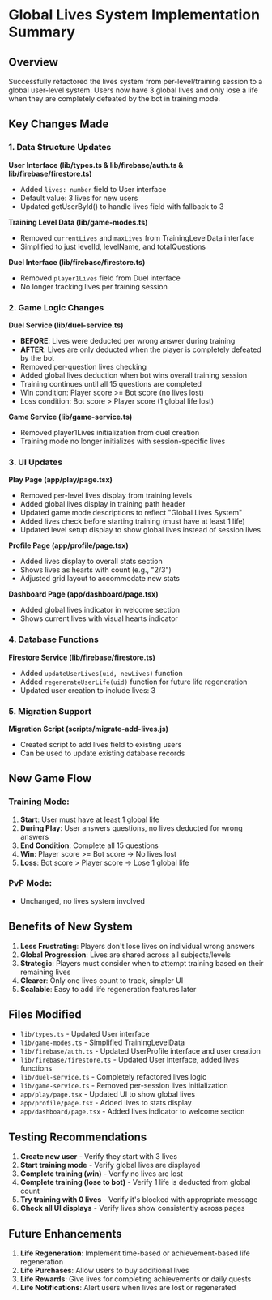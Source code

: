 # Global Lives System Implementation Summary

## Overview
Successfully refactored the lives system from per-level/training session to a global user-level system. Users now have 3 global lives and only lose a life when they are completely defeated by the bot in training mode.

## Key Changes Made

### 1. Data Structure Updates

**User Interface (lib/types.ts & lib/firebase/auth.ts & lib/firebase/firestore.ts)**
- Added `lives: number` field to User interface
- Default value: 3 lives for new users
- Updated getUserById() to handle lives field with fallback to 3

**Training Level Data (lib/game-modes.ts)**
- Removed `currentLives` and `maxLives` from TrainingLevelData interface
- Simplified to just levelId, levelName, and totalQuestions

**Duel Interface (lib/firebase/firestore.ts)**
- Removed `player1Lives` field from Duel interface
- No longer tracking lives per training session

### 2. Game Logic Changes

**Duel Service (lib/duel-service.ts)**
- **BEFORE**: Lives were deducted per wrong answer during training
- **AFTER**: Lives are only deducted when the player is completely defeated by the bot
- Removed per-question lives checking
- Added global lives deduction when bot wins overall training session
- Training continues until all 15 questions are completed
- Win condition: Player score >= Bot score (no lives lost)
- Loss condition: Bot score > Player score (1 global life lost)

**Game Service (lib/game-service.ts)**
- Removed player1Lives initialization from duel creation
- Training mode no longer initializes with session-specific lives

### 3. UI Updates

**Play Page (app/play/page.tsx)**
- Removed per-level lives display from training levels
- Added global lives display in training path header
- Updated game mode descriptions to reflect "Global Lives System"
- Added lives check before starting training (must have at least 1 life)
- Updated level setup display to show global lives instead of session lives

**Profile Page (app/profile/page.tsx)**
- Added lives display to overall stats section
- Shows lives as hearts with count (e.g., "2/3")
- Adjusted grid layout to accommodate new stats

**Dashboard Page (app/dashboard/page.tsx)**
- Added global lives indicator in welcome section
- Shows current lives with visual hearts indicator

### 4. Database Functions

**Firestore Service (lib/firebase/firestore.ts)**
- Added `updateUserLives(uid, newLives)` function
- Added `regenerateUserLife(uid)` function for future life regeneration
- Updated user creation to include lives: 3

### 5. Migration Support

**Migration Script (scripts/migrate-add-lives.js)**
- Created script to add lives field to existing users
- Can be used to update existing database records

## New Game Flow

### Training Mode:
1. **Start**: User must have at least 1 global life
2. **During Play**: User answers questions, no lives deducted for wrong answers
3. **End Condition**: Complete all 15 questions
4. **Win**: Player score >= Bot score → No lives lost
5. **Loss**: Bot score > Player score → Lose 1 global life

### PvP Mode:
- Unchanged, no lives system involved

## Benefits of New System

1. **Less Frustrating**: Players don't lose lives on individual wrong answers
2. **Global Progression**: Lives are shared across all subjects/levels
3. **Strategic**: Players must consider when to attempt training based on their remaining lives
4. **Clearer**: Only one lives count to track, simpler UI
5. **Scalable**: Easy to add life regeneration features later

## Files Modified

- `lib/types.ts` - Updated User interface
- `lib/game-modes.ts` - Simplified TrainingLevelData
- `lib/firebase/auth.ts` - Updated UserProfile interface and user creation
- `lib/firebase/firestore.ts` - Updated User interface, added lives functions
- `lib/duel-service.ts` - Completely refactored lives logic
- `lib/game-service.ts` - Removed per-session lives initialization
- `app/play/page.tsx` - Updated UI to show global lives
- `app/profile/page.tsx` - Added lives to stats display
- `app/dashboard/page.tsx` - Added lives indicator to welcome section

## Testing Recommendations

1. **Create new user** - Verify they start with 3 lives
2. **Start training mode** - Verify global lives are displayed
3. **Complete training (win)** - Verify no lives are lost
4. **Complete training (lose to bot)** - Verify 1 life is deducted from global count
5. **Try training with 0 lives** - Verify it's blocked with appropriate message
6. **Check all UI displays** - Verify lives show consistently across pages

## Future Enhancements

1. **Life Regeneration**: Implement time-based or achievement-based life regeneration
2. **Life Purchases**: Allow users to buy additional lives
3. **Life Rewards**: Give lives for completing achievements or daily quests
4. **Life Notifications**: Alert users when lives are lost or regenerated
